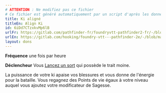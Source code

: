 ```yaml
---
# ATTENTION : Ne modifiez pas ce fichier
# Ce fichier est généré automatiquement par un script d'après les données du module Foundry VTT officiel et de sa traduction
title: Ki aligné
titleEn: Align Ki
id: 6iDd7CTzxkvMp6lB
urlFr: https://gitlab.com/pathfinder-fr/foundryvtt-pathfinder2-fr/-/blob/master/data/feats/6iDd7CTzxkvMp6lB.htm
urlEn: https://gitlab.com/hooking/foundry-vtt---pathfinder-2e/-/blob/master/packs/data/feats.db/align-ki.json
layout: dons
---
```

**Fréquence** une fois par heure

**Déclencheur** Vous [Lancez un sort](../actions/lancer-un-sort.md) qui possède le trait moine.

La puissance de votre ki apaise vos blessures et vous donne de l'énergie pour la bataille. Vous regagnez des Points de vie égaux à votre niveau auquel vous ajoutez votre modificateur de Sagesse.
